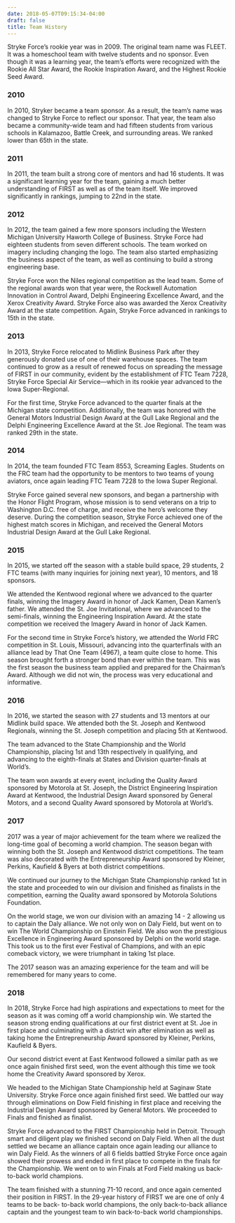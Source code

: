 ```yaml
---
date: 2018-05-07T09:15:34-04:00
draft: false
title: Team History
---
```


Stryke Force’s rookie year was in 2009. The original team name was FLEET. It was a homeschool team with twelve students and no sponsor. Even though it was a learning year, the team’s efforts were recognized with the Rookie All Star Award, the Rookie Inspiration Award, and the Highest Rookie Seed Award.
<!--more-->

### 2010

In 2010, Stryker became a team sponsor. As a result, the team’s name was changed to Stryke Force to reflect our sponsor. That year, the team also became a community-wide team and had fifteen students from various schools in Kalamazoo, Battle Creek, and surrounding areas. We ranked lower than 65th in the state.

### 2011

In 2011, the team built a strong core of mentors and had 16 students. It was a significant learning year for the team, gaining a much better understanding of FIRST as well as of the team itself. We improved significantly in rankings, jumping to 22nd in the state.

### 2012

In 2012, the team gained a few more sponsors including the Western Michigan University Haworth College of Business. Stryke Force had eighteen students from seven different schools. The team worked on imagery including changing the logo. The team also started emphasizing the business aspect of the team, as well as continuing to build a strong engineering base.

Stryke Force won the Niles regional competition as the lead team. Some of the regional awards won that year were, the Rockwell Automation Innovation in Control Award, Delphi Engineering Excellence Award, and the Xerox Creativity Award. Stryke Force also was awarded the Xerox Creativity Award at the state competition. Again, Stryke Force advanced in rankings to 15th in the state.

### 2013

In 2013, Stryke Force relocated to Midlink Business Park after they generously donated use of one of their warehouse spaces. The team continued to grow as a result of renewed focus on spreading the message of FIRST in our community, evident by the establishment of FTC Team 7228, Stryke Force Special Air Service—which in its rookie year advanced to the Iowa Super-Regional.

For the first time, Stryke Force advanced to the quarter finals at the Michigan state competition. Additionally, the team was honored with the General Motors Industrial Design Award at the Gull Lake Regional and the Delphi Engineering Excellence Award at the St. Joe Regional. The team was ranked 29th in the state.

### 2014

In 2014, the team founded FTC Team 8553, Screaming Eagles. Students on the FRC team had the opportunity to be mentors to two teams of young aviators, once again leading FTC Team 7228 to the Iowa Super Regional.

Stryke Force gained several new sponsors, and began a partnership with the Honor Flight Program, whose mission is to send veterans on a trip to Washington D.C. free of charge, and receive the hero’s welcome they deserve. During the competition season, Stryke Force achieved one of the highest match scores in Michigan, and received the General Motors Industrial Design Award at the Gull Lake Regional.

### 2015

In 2015, we started off the season with a stable build space, 29 students, 2 FTC teams (with many inquiries for joining next year), 10 mentors, and 18 sponsors.

We attended the Kentwood regional where we advanced to the quarter finals, winning the Imagery Award in honor of Jack Kamen, Dean Kamen’s father. We attended the St. Joe Invitational, where we advanced to the semi-finals, winning the Engineering Inspiration Award. At the state competition we received the Imagery Award in honor of Jack Kamen.

For the second time in Stryke Force’s history, we attended the World FRC competition in St. Louis, Missouri, advancing into the quarterfinals with an alliance lead by That One Team (4967), a team quite close to home. This season brought forth a stronger bond than ever within the team. This was the first season the business team applied and prepared for the Chairman’s Award. Although we did not win, the process was very educational and informative.

### 2016

In 2016, we started the season with 27 students and 13 mentors at our Midlink build space. We attended both the St. Joseph and Kentwood Regionals, winning the St. Joseph competition and placing 5th at Kentwood.

The team advanced to the State Championship and the World Championship, placing 1st and 13th respectively in qualifying, and advancing to the eighth-finals at States and Division quarter-finals at World’s.

The team won awards at every event, including the Quality Award sponsored by Motorola at St. Joseph, the District Engineering Inspiration Award at Kentwood, the Industrial Design Award sponsored by General Motors, and a second Quality Award sponsored by Motorola at World’s.

### 2017

2017 was a year of major achievement for the team where we realized the long-time goal of becoming a world champion. The season began with winning both the St. Joseph and Kentwood district competitions. The team was also decorated with the Entrepreneurship Award sponsored by Kleiner, Perkins, Kaufield & Byers at both district competitions.

We continued our journey to the Michigan State Championship ranked 1st in the state and proceeded to win our division and finished as finalists in the competition, earning the Quality award sponsored by Motorola Solutions Foundation.

On the world stage, we won our division with an amazing 14 - 2 allowing us to captain the Daly alliance. We not only won on Daly Field, but went on to win The World Championship on Einstein Field. We also won the prestigious Excellence in Engineering Award sponsored by Delphi on the world stage. This took us to the first ever Festival of Champions, and with an epic comeback victory, we were triumphant in taking 1st place.

The 2017 season was an amazing experience for the team and will be remembered for many years to come.

### 2018

In 2018, Stryke Force had high aspirations and expectations to meet for the season as it was coming off a world championship win. We started the season strong ending qualifications at our first district event at St. Joe in first place and culminating with a district win after elimination as well as taking home the Entrepreneurship Award sponsored by Kleiner, Perkins, Kaufield & Byers.

Our second district event at East Kentwood followed a similar path as we once again finished first seed, won the event although this time we took home the Creativity Award sponsored by Xerox.

We headed to the Michigan State Championship held at Saginaw State University. Stryke Force once again finished first seed. We battled our way through eliminations on Dow Field finishing in first place and receiving the Industrial Design Award sponsored by General Motors. We proceeded to Finals and finished as finalist.

Stryke Force advanced to the FIRST Championship held in Detroit. Through smart and diligent play we finished second on Daly Field. When all the dust settled we became an alliance captain once again leading our alliance to win Daly Field. As the winners of all 6 fields battled Stryke Force once again showed their prowess and ended in first place to compete in the finals for the Championship. We went on to win Finals at Ford Field making us back-to-back world champions.

The team finished with a stunning 71-10 record, and once again cemented their position in FIRST. In the 29-year history of FIRST we are one of only 4 teams to be back- to-back world champions, the only back-to-back alliance captain and the youngest team to win back-to-back world championships.
